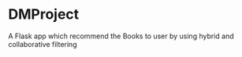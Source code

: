 # DMProject
 A Flask app which recommend the Books to user by using hybrid and collaborative filtering
